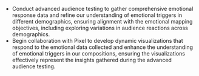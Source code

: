 - Conduct advanced audience testing to gather comprehensive emotional response data and refine our understanding of emotional triggers in different demographics, ensuring alignment with the emotional mapping objectives, including exploring variations in audience reactions across demographics.
- Begin collaboration with Pixel to develop dynamic visualizations that respond to the emotional data collected and enhance the understanding of emotional triggers in our compositions, ensuring the visualizations effectively represent the insights gathered during the advanced audience testing.